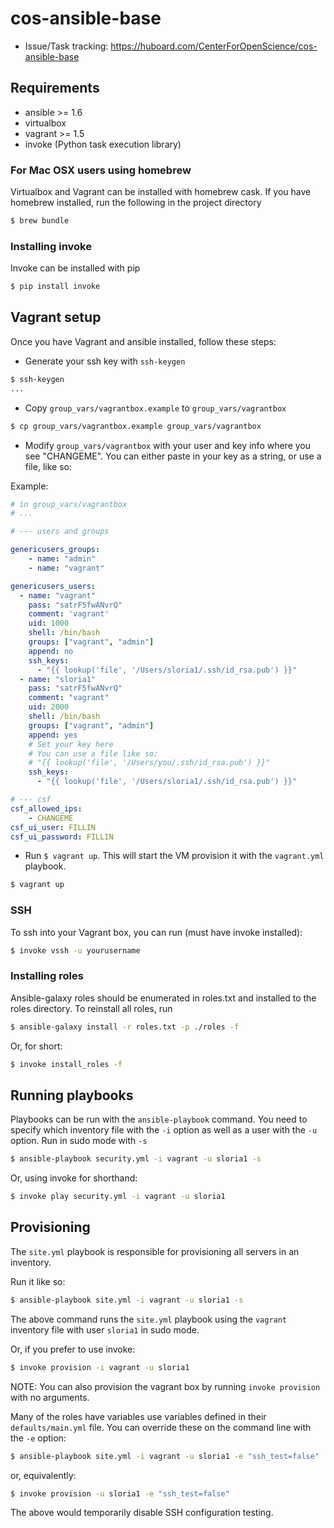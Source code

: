 # cos-ansible-base

- Issue/Task tracking: https://huboard.com/CenterForOpenScience/cos-ansible-base

## Requirements 

- ansible >= 1.6
- virtualbox
- vagrant >= 1.5
- invoke (Python task execution library)

### For Mac OSX users using homebrew

Virtualbox and Vagrant can be installed with homebrew cask. If you have homebrew installed, run the following in the project directory

```sh
$ brew bundle
```

### Installing invoke

Invoke can be installed with pip

```sh
$ pip install invoke
```

## Vagrant setup

Once you have Vagrant and ansible installed, follow these steps:

- Generate your ssh key with `ssh-keygen`

```bash
$ ssh-keygen
...
```

- Copy `group_vars/vagrantbox.example` to `group_vars/vagrantbox`

```bash
$ cp group_vars/vagrantbox.example group_vars/vagrantbox
```

- Modify `group_vars/vagrantbox` with your user and key info where you see "CHANGEME". You can either paste in your key as a string, or use a file, like so:

Example: 

```yaml
# in group_vars/vagrantbox
# ...

# --- users and groups

genericusers_groups:
    - name: "admin"
    - name: "vagrant"

genericusers_users:
  - name: "vagrant"
    pass: "satrF5fwANvrQ"
    comment: 'vagrant'
    uid: 1000
    shell: /bin/bash
    groups: ["vagrant", "admin"]
    append: no
    ssh_keys:
      - "{{ lookup('file', '/Users/sloria1/.ssh/id_rsa.pub') }}"
  - name: "sloria1"
    pass: "satrF5fwANvrQ"
    comment: "vagrant"
    uid: 2000
    shell: /bin/bash
    groups: ["vagrant", "admin"]
    append: yes
    # Set your key here
    # You can use a file like so:
    # "{{ lookup('file', '/Users/you/.ssh/id_rsa.pub') }}"
    ssh_keys:
      - "{{ lookup('file', '/Users/sloria1/.ssh/id_rsa.pub') }}"

# --- csf
csf_allowed_ips:
    - CHANGEME
csf_ui_user: FILLIN
csf_ui_password: FILLIN

```

- Run `$ vagrant up`. This will start the VM provision it with the `vagrant.yml` playbook.

```bash
$ vagrant up
```

### SSH

To ssh into your Vagrant box, you can run (must have invoke installed):

```bash
$ invoke vssh -u yourusername
```


### Installing roles

Ansible-galaxy roles should be enumerated in roles.txt and installed to the roles directory. To reinstall all roles, run

```bash
$ ansible-galaxy install -r roles.txt -p ./roles -f
```

Or, for short:

```bash
$ invoke install_roles -f
```

## Running playbooks

Playbooks can be run with the `ansible-playbook` command. You need to specify which inventory file with the `-i` option as well as a user with the `-u` option. Run in sudo mode with `-s`

```bash
$ ansible-playbook security.yml -i vagrant -u sloria1 -s
```

Or, using invoke for shorthand:

```bash
$ invoke play security.yml -i vagrant -u sloria1
```

## Provisioning 

The `site.yml` playbook is responsible for provisioning all servers in an inventory.

Run it like so:

```bash
$ ansible-playbook site.yml -i vagrant -u sloria1 -s
```

The above command runs the `site.yml` playbook using the `vagrant` inventory file with user `sloria1` in sudo mode.

Or, if you prefer to use invoke:

```bash
$ invoke provision -i vagrant -u sloria1
```

NOTE: You can also provision the vagrant box by running `invoke provision` with no arguments.

Many of the roles have variables use variables defined in their `defaults/main.yml` file. You can override these on the command line with the `-e` option:

```bash
$ ansible-playbook site.yml -i vagrant -u sloria1 -e "ssh_test=false"
```

or, equivalently:

```bash
$ invoke provision -u sloria1 -e "ssh_test=false"
```

The above would temporarily disable SSH configuration testing.




